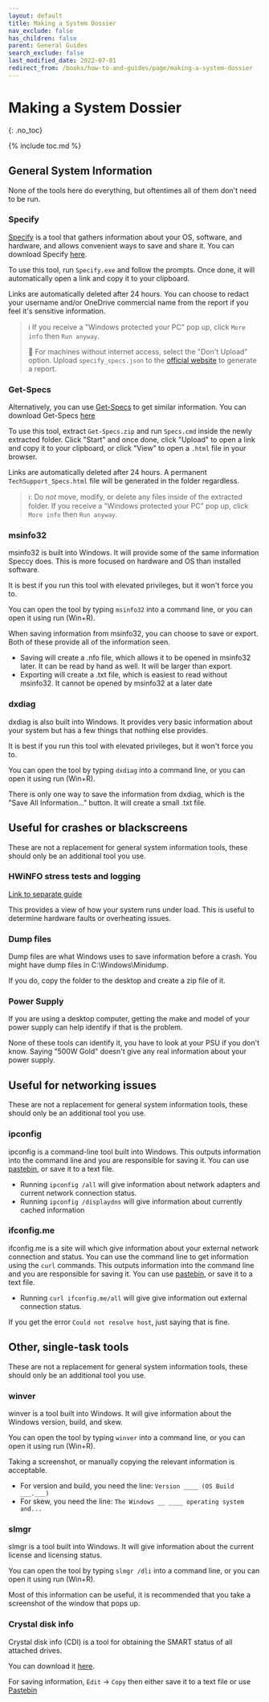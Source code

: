 ```yaml
---
layout: default
title: Making a System Dossier
nav_exclude: false
has_children: false
parent: General Guides
search_exclude: false
last_modified_date: 2022-07-01
redirect_from: /books/how-to-and-guides/page/making-a-system-dossier
---
```


# Making a System Dossier
{: .no_toc}

{% include toc.md %}

## General System Information
None of the tools here do everything, but oftentimes all of them don't need to be run.
### Specify
[Specify](https://github.com/Spec-ify) is a tool that gathers information about your OS, software, and hardware, and allows convenient ways to save and share it. You can download Specify [here](https://spec-ify.com/download).

To use this tool, run `Specify.exe` and follow the prompts. Once done, it will automatically open a link and copy it to your clipboard.
 
Links are automatically deleted after 24 hours. You can choose to redact your username and/or OneDrive commercial name from the report if you feel it's sensitive information.
> ℹ️ If you receive a "Windows protected your PC" pop up, click `More info` then `Run anyway`.
>
> 📶 For machines without internet access, select the "Don't Upload" option. Upload `specify_specs.json` to the [official website](https://spec-ify.com/) to generate a report.

### Get-Specs
Alternatively, you can use [Get-Specs](https://github.com/r-Techsupport/Get-Specs) to get similar information. You can download Get-Specs [here](https://github.com/r-Techsupport/Get-Specs/releases/latest/download/Get-Specs.zip)

To use this tool, extract `Get-Specs.zip` and run `Specs.cmd` inside the newly extracted folder. Click "Start" and once done, click "Upload" to open a link and copy it to your clipboard, or click "View" to open a `.html` file in your browser. 

Links are automatically deleted after 24 hours. A permanent `TechSupport_Specs.html` file will be generated in the folder regardless.
> ℹ️: Do *not* move, modify, or delete any files inside of the extracted folder. If you receive a "Windows protected your PC" pop up, click `More info` then `Run anyway`.
### msinfo32
msinfo32 is built into Windows. It will provide some of the same information Speccy does. This is more focused on hardware and OS than installed software.

It is best if you run this tool with elevated privileges, but it won't force you to.

You can open the tool by typing `msinfo32` into a command line, or you can open it using run (Win+R).

When saving information from msinfo32, you can choose to save or export. Both of these provide all of the information seen.
* Saving will create a .nfo file, which allows it to be opened in msinfo32 later. It can be read by hand as well. It will be larger than export.
* Exporting will create a .txt file, which is easiest to read without msinfo32. It cannot be opened by msinfo32 at a later date

### dxdiag
dxdiag is also built into Windows. It provides very basic information about your system but has a few things that nothing else provides.

It is best if you run this tool with elevated privileges, but it won't force you to.

You can open the tool by typing `dxdiag` into a command line, or you can open it using run (Win+R).

There is only one way to save the information from dxdiag, which is the "Save All Information..." button. It will create a small .txt file.

## Useful for crashes or blackscreens
These are not a replacement for general system information tools, these should only be an additional tool you use.

### HWiNFO stress tests and logging
[Link to separate guide](/docs/guides/hwinfo)

This provides a view of how your system runs under load. This is useful to determine hardware faults or overheating issues.

### Dump files
Dump files are what Windows uses to save information before a crash. You might have dump files in C:\Windows\Minidump.

If you do, copy the folder to the desktop and create a zip file of it.

### Power Supply
If you are using a desktop computer, getting the make and model of your power supply can help identify if that is the problem.

None of these tools can identify it, you have to look at your PSU if you don't know. Saying "500W Gold" doesn't give any real information about your power supply.

## Useful for networking issues
These are not a replacement for general system information tools, these should only be an additional tool you use.

### ipconfig
ipconfig is a command-line tool built into Windows. This outputs information into the command line and you are responsible for saving it. You can use [pastebin](https://www.pastebin.com), or save it to a text file.

* Running `ipconfig /all` will give information about network adapters and current network connection status.
* Running `ipconfig /displaydns` will give information about currently cached information

### ifconfig.me
ifconfig.me is a site will which give information about your external network connection and status. You can use the command line to get information using the `curl` commands. This outputs information into the command line and you are responsible for saving it. You can use [pastebin](https://www.pastebin.com), or save it to a text file.

* Running `curl ifconfig.me/all` will give give information out external connection status.

If you get the error `Could not resolve host`, just saying that is fine.

## Other, single-task tools
These are not a replacement for general system information tools, these should only be an additional tool you use.

### winver
winver is a tool built into Windows. It will give information about the Windows version, build, and skew.

You can open the tool by typing `winver` into a command line, or you can open it using run (Win+R).

Taking a screenshot, or manually copying the relevant information is acceptable.
* For version and build, you need the line: `Version ____ (OS Build ___.___)`
* For skew, you need the line: `The Windows __ ____ operating system and...`

### slmgr
slmgr is a tool built into Windows. It will give information about the current license and licensing status.

You can open the tool by typing `slmgr /dli` into a command line, or you can open it using run (Win+R).

Most of this information can be useful, it is recommended that you take a screenshot of the window that pops up.

### Crystal disk info
Crystal disk info (CDI) is a tool for obtaining the SMART status of all attached drives.

You can download it [here](https://osdn.net/projects/crystaldiskinfo/downloads/73319/CrystalDiskInfo8_7_0.exe).

For saving information, `Edit` -> `Copy` then either save it to a text file or use [Pastebin](https://www.pastebin.com)
